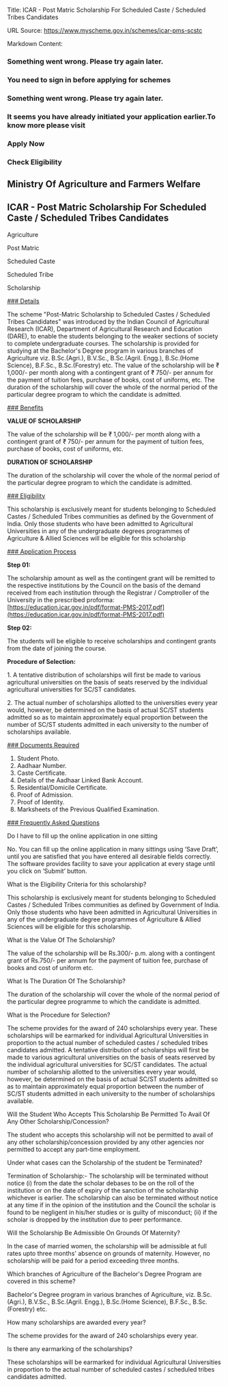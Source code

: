 Title: ICAR - Post Matric Scholarship For Scheduled Caste / Scheduled Tribes Candidates

URL Source: https://www.myscheme.gov.in/schemes/icar-pms-scstc

Markdown Content:
### Something went wrong. Please try again later.

### 

### You need to sign in before applying for schemes

### Something went wrong. Please try again later.

### It seems you have already initiated your application earlier.To know more please visit

### Apply Now

### Check Eligibility

Ministry Of Agriculture and Farmers Welfare
-------------------------------------------

ICAR - Post Matric Scholarship For Scheduled Caste / Scheduled Tribes Candidates
--------------------------------------------------------------------------------

Agriculture

Post Matric

Scheduled Caste

Scheduled Tribe

Scholarship

[### Details](https://www.myscheme.gov.in/schemes/icar-pms-scstc#details)

The scheme "Post-Matric Scholarship to Scheduled Castes / Scheduled Tribes Candidates" was introduced by the Indian Council of Agricultural Research (ICAR), Department of Agricultural Research and Education (DARE), to enable the students belonging to the weaker sections of society to complete undergraduate courses. The scholarship is provided for studying at the Bachelor's Degree program in various branches of Agriculture viz. B.Sc.(Agri.), B.V.Sc., B.Sc.(Agril. Engg.), B.Sc.(Home Science), B.F.Sc., B.Sc.(Forestry) etc. The value of the scholarship will be ₹ 1,000/- per month along with a contingent grant of ₹ 750/- per annum for the payment of tuition fees, purchase of books, cost of uniforms, etc. The duration of the scholarship will cover the whole of the normal period of the particular degree program to which the candidate is admitted.

[### Benefits](https://www.myscheme.gov.in/schemes/icar-pms-scstc#benefits)

**VALUE OF SCHOLARSHIP**

The value of the scholarship will be ₹ 1,000/- per month along with a contingent grant of ₹ 750/- per annum for the payment of tuition fees, purchase of books, cost of uniforms, etc.

**DURATION OF SCHOLARSHIP**

The duration of the scholarship will cover the whole of the normal period of the particular degree program to which the candidate is admitted.

[### Eligibility](https://www.myscheme.gov.in/schemes/icar-pms-scstc#eligibility)

This scholarship is exclusively meant for students belonging to Scheduled Castes / Scheduled Tribes communities as defined by the Government of India. Only those students who have been admitted to Agricultural Universities in any of the undergraduate degrees programmes of Agriculture & Allied Sciences will be eligible for this scholarship

[### Application Process](https://www.myscheme.gov.in/schemes/icar-pms-scstc#application-process)

**Step 01:**

The scholarship amount as well as the contingent grant will be remitted to the respective institutions by the Council on the basis of the demand received from each institution through the Registrar / Comptroller of the University in the prescribed proforma: [https://education.icar.gov.in/pdf/format-PMS-2017.pdf](https://education.icar.gov.in/pdf/format-PMS-2017.pdf)

**Step 02:**

The students will be eligible to receive scholarships and contingent grants from the date of joining the course.

**Procedure of Selection:**

1\. A tentative distribution of scholarships will first be made to various agricultural universities on the basis of seats reserved by the individual agricultural universities for SC/ST candidates.

2\. The actual number of scholarships allotted to the universities every year would, however, be determined on the basis of actual SC/ST students admitted so as to maintain approximately equal proportion between the number of SC/ST students admitted in each university to the number of scholarships available.

[### Documents Required](https://www.myscheme.gov.in/schemes/icar-pms-scstc#documents-required)

1.  Student Photo.
2.  Aadhaar Number.
3.  Caste Certificate.
4.  Details of the Aadhaar Linked Bank Account.
5.  Residential/Domicile Certificate.
6.  Proof of Admission.
7.  Proof of Identity.
8.  Marksheets of the Previous Qualified Examination.

[### Frequently Asked Questions](https://www.myscheme.gov.in/schemes/icar-pms-scstc#faqs)

Do I have to fill up the online application in one sitting

No. You can fill up the online application in many sittings using ‘Save Draft’, until you are satisfied that you have entered all desirable fields correctly. The software provides facility to save your application at every stage until you click on ‘Submit’ button.

What is the Eligibility Criteria for this scholarship?

This scholarship is exclusively meant for students belonging to Scheduled Castes / Scheduled Tribes communities as defined by Government of India. Only those students who have been admitted in Agricultural Universities in any of the undergraduate degree programmes of Agriculture & Allied Sciences will be eligible for this scholarship.

What is the Value Of The Scholarship?

The value of the scholarship will be Rs.300/- p.m. along with a contingent grant of Rs.750/- per annum for the payment of tuition fee, purchase of books and cost of uniform etc.

What Is The Duration Of The Scholarship?

The duration of the scholarship will cover the whole of the normal period of the particular degree programme to which the candidate is admitted.

What is the Procedure for Selection?

The scheme provides for the award of 240 scholarships every year. These scholarships will be earmarked for individual Agricultural Universities in proportion to the actual number of scheduled castes / scheduled tribes candidates admitted. A tentative distribution of scholarships will first be made to various agricultural universities on the basis of seats reserved by the individual agricultural universities for SC/ST candidates. The actual number of scholarship allotted to the universities every year would, however, be determined on the basis of actual SC/ST students admitted so as to maintain approximately equal proportion between the number of SC/ST students admitted in each university to the number of scholarships available.

Will the Student Who Accepts This Scholarship Be Permitted To Avail Of Any Other Scholarship/Concession?

The student who accepts this scholarship will not be permitted to avail of any other scholarship/concession provided by any other agencies nor permitted to accept any part-time employment.

Under what cases can the Scholarship of the student be Terminated?

Termination of Scholarship:- The scholarship will be terminated without notice (i) from the date the scholar debases to be on the roll of the institution or on the date of expiry of the sanction of the scholarship whichever is earlier. The scholarship can also be terminated without notice at any time if in the opinion of the institution and the Council the scholar is found to be negligent in his/her studies or is guilty of misconduct; (ii) if the scholar is dropped by the institution due to peer performance.

Will the Scholarship Be Admissible On Grounds Of Maternity?

In the case of married women, the scholarship will be admissible at full rates upto three months' absence on grounds of maternity. However, no scholarship will be paid for a period exceeding three months.

Which branches of Agriculture of the Bachelor's Degree Program are covered in this scheme?

Bachelor's Degree program in various branches of Agriculture, viz. B.Sc.(Agri.), B.V.Sc., B.Sc.(Agril. Engg.), B.Sc.(Home Science), B.F.Sc., B.Sc.(Forestry) etc.

How many scholarships are awarded every year?

The scheme provides for the award of 240 scholarships every year.

Is there any earmarking of the scholarships?

These scholarships will be earmarked for individual Agricultural Universities in proportion to the actual number of scheduled castes / scheduled tribes candidates admitted.
